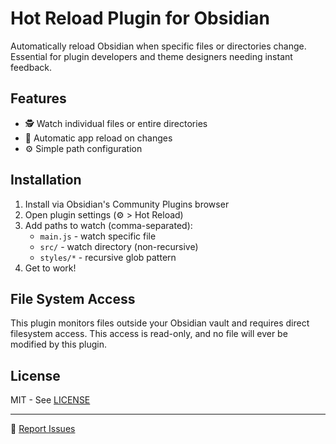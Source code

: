 # Hot Reload Plugin for Obsidian

Automatically reload Obsidian when specific files or directories change. 
Essential for plugin developers and theme designers needing instant feedback.

## Features
- 🕵️ Watch individual files or entire directories
- 🔄 Automatic app reload on changes
- ⚙️ Simple path configuration

## Installation
1. Install via Obsidian's Community Plugins browser
2. Open plugin settings (⚙️ > Hot Reload)
3. Add paths to watch (comma-separated):
   - `main.js` - watch specific file
   - `src/` - watch directory (non-recursive)
   - `styles/*` - recursive glob pattern
4. Get to work!

## File System Access
This plugin monitors files outside your Obsidian vault and requires direct filesystem access. This access is read-only, and no file will ever be modified by this plugin.

## License
MIT - See [LICENSE](./LICENSE)

---

🐛 [Report Issues](https://github.com/ethan-gunter/obsidian-hot-reload/issues)
